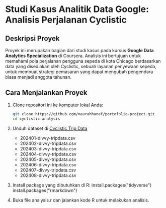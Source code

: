 # Studi Kasus Analitik Data Google: Analisis Perjalanan Cyclistic

## Deskripsi Proyek
Proyek ini merupakan bagian dari studi kasus pada kursus **Google Data Analytics Specialization** di Coursera. Analisis ini bertujuan untuk memahami pola perjalanan pengguna sepeda di kota Chicago berdasarkan data yang disediakan oleh Cyclistic, sebuah layanan penyewaan sepeda, untuk membuat strategi pemasaran yang dapat mengubah pengendara biasa menjadi anggota tahunan.

## Cara Menjalankan Proyek
1. Clone repositori ini ke komputer lokal Anda:
   ```bash
   git clone https://github.com/naurahhanaf/portofolio-project.git
   cd cyclistic-analysis
   
2. Unduh dataset di [Cyclistic Trip Data](https://divvy-tripdata.s3.amazonaws.com/index.html)
   - 202401-divvy-tripdata.csv
   - 202402-divvy-tripdata.csv
   - 202403-divvy-tripdata.csv
   - 202404-divvy-tripdata.csv
   - 202405-divvy-tripdata.csv
   - 202406-divvy-tripdata.csv
   - 202407-divvy-tripdata.csv
   - 202408-divvy-tripdata.csv

3. Install package yang dibutuhkan di R:
   install.packages("tidyverse")
   install.packages("rmarkdown")

4. Buka file analysis.r dan jalankan kode R untuk melakukan analisis. 
